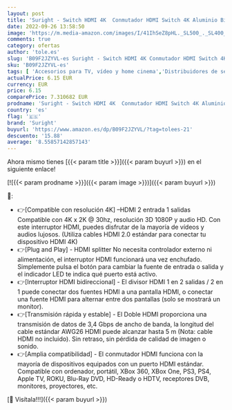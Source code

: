 ```yaml
---
layout: post
title: 'Suright - Switch HDMI 4K  Conmutador HDMI Switch 4K Aluminio Bidireccional 2 Entradas a 1 Salida o Switch 1 in 2 out  Duplicador HDMI Soporta 3D y 1080P  HDMI 2.0 Splitter para HDTV  BLU-Ray Player  PS3  Xbox'
date: 2022-09-26 13:58:50
image: 'https://m.media-amazon.com/images/I/41IhSeZ8pHL._SL500_._SL400_.jpg'
comments: true
category: ofertas
author: 'tole.es'
slug: 'B09F2JZYVL-es Suright - Switch HDMI 4K Conmutador HDMI Switch 4K...'
sku: 'B09F2JZYVL-es'
tags: [ 'Accesorios para TV, vídeo y home cinema','Distribuidores de señal para equipos por satélite','Electrónica','Equipos por satélite','Switch para equipos por satélite','TV, vídeo y home cinema','suright','xbox','🇪🇸', ]
actualPrice: 6.15 EUR
currency: EUR
price: 6.15
comparePrice: 7.310682 EUR
prodname: 'Suright - Switch HDMI 4K  Conmutador HDMI Switch 4K Aluminio Bidireccional 2 Entradas a 1 Salida o Switch 1 in 2 out  Duplicador HDMI Soporta 3D y 1080P  HDMI 2.0 Splitter para HDTV  BLU-Ray Player  PS3  Xbox'
country: 'es'
flag: '🇪🇸'
brand: 'Suright'
buyurl: 'https://www.amazon.es/dp/B09F2JZYVL/?tag=tolees-21'
descuento: '15.88'
average: '8.55857142857143'
---
```


Ahora mismo tienes [{{< param title >}}]({{< param buyurl >}}) en el siguiente enlace!

[![{{< param prodname >}}]({{< param image >}})]({{< param buyurl >}})

🔎:

- 👉[Compatible con resolución 4K] –HDMI 2 entrada 1 salidas Compatible con 4K x 2K @ 30hz, resolución 3D 1080P y audio HD. Con este interruptor HDMI, puedes disfrutar de la mayoría de vídeos y audios lujosos. (Utiliza cables HDMI 2.0 estándar para conectar tu dispositivo HDMI 4K)
- 👉[Plug and Play] - HDMI splitter No necesita controlador externo ni alimentación, el interruptor HDMI funcionará una vez enchufado. Simplemente pulsa el botón para cambiar la fuente de entrada o salida y el indicador LED te indica qué puerto está activo.
- 👉[Interruptor HDMI bidireccional] - El divisor HDMI 1 en 2 salidas / 2 en 1 puede conectar dos fuentes HDMI a una pantalla HDMI, o conectar una fuente HDMI para alternar entre dos pantallas (solo se mostrará un monitor).
- 👉[Transmisión rápida y estable] - El Doble HDMI proporciona una transmisión de datos de 3,4 Gbps de ancho de banda, la longitud del cable estándar AWG26 HDMI puede alcanzar hasta 5 m (Nota: cable HDMI no incluido). Sin retraso, sin pérdida de calidad de imagen o sonido.
- 👉[Amplia compatibilidad] - El conmutador HDMI funciona con la mayoría de dispositivos equipados con un puerto HDMI estándar. Compatible con ordenador, portátil, XBox 360, XBox One, PS3, PS4, Apple TV, ROKU, Blu-Ray DVD, HD-Ready o HDTV, receptores DVB, monitores, proyectores, etc.

[🛒 Visítala!!!]({{< param buyurl >}})
